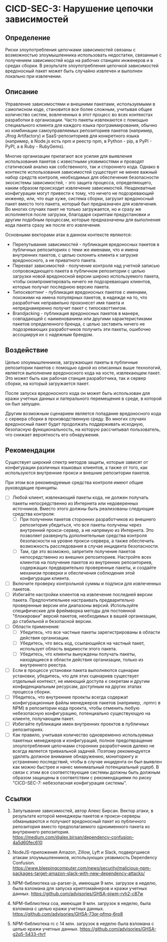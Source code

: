 # CICD-SEC-3: Нарушение цепочки зависимостей
## Определение
Риски злоупотребления цепочками зависимостей связаны с возможностью злоумышленника использовать недостатки, связанные с получением зависимостей кода на рабочих станциях инженеров и в средах сборки. В результате злоупотребления цепочкой зависимостей вредоносный пакет может быть случайно извлечен и выполнен локально при извлечении.

## Описание
Управление зависимостями и внешними пакетами, используемыми в самописном коде, становится все более сложным, учитывая общее количество систем, вовлеченных в этот процесс во всех контекстах разработки в организации. Часто пакеты извлекаются с помощью специального клиента для каждого языка программирования, обычно из комбинации самоуправляемых репозиториев пакетов (например, Jfrog Artifactory) и SaaS-репозиториев для конкретного языка (например, в Node.js есть npm и реестр npm, в Python - pip, в PyPI - PyPI, а в Ruby - RubyGems).

Многие организации прилагают все усилия для выявления использования пакетов с известными уязвимостями и проводят статический анализ как собственного, так и стороннего кода. Однако в контексте использования зависимостей существует не менее важный набор средств контроля, необходимых для обеспечения безопасности экосистемы зависимостей, - это защита процесса, определяющего, каким образом происходит извлечение зависимостей. Неадекватные конфигурации могут привести к тому, что ничего не подозревающий инженер, или, что еще хуже, система сборки, загрузит вредоносный пакет вместо того пакета, который был предназначен для извлечения. Во многих случаях пакет не только загружается, но и сразу же исполняется после загрузки, благодаря скриптам предустановки и другим подобным процессам, которые предназначены для выполнения кода пакета сразу же после его извлечения.

Основными векторами атак в данном контексте являются:

- Перепутывание зависимостей - публикация вредоносных пакетов в публичных репозиториях с теми же именами, что и имена внутренних пакетов, с целью склонить клиента к загрузке вредоносного, а не приватного пакета.
- Перехват зависимостей - получение контроля над учетной записью сопровождающего пакета в публичном репозитории с целью загрузки новой вредоносной версии широко используемого пакета, чтобы скомпрометировать ничего не подозревающих клиентов, которые получат последнюю версию пакета.
- Типосквоттинг - публикация вредоносных пакетов с именами, похожими на имена популярных пакетов, в надежде на то, что разработчик неправильно произнесет имя пакета и непреднамеренно получит пакет с типосквоттингом.
- Brandjacking - публикация вредоносных пакетов в манере, совпадающей с наименованием или другими характеристиками пакетов определенного бренда, с целью заставить ничего не подозревающих разработчиков получить эти пакеты, ошибочно ассоциируя их с надежным брендом.

## Воздействие
Целью злоумышленников, загружающих пакеты в публичные репозитории пакетов с помощью одной из описанных выше технологий, является выполнение вредоносного кода на хосте, извлекающем пакет. Это может быть как рабочая станция разработчика, так и сервер сборки, на который загружается пакет.

После запуска вредоносного кода он может быть использован для кражи учетных данных и латерального перемещения в среде, в которой он был запущен.

Другим возможным сценарием является попадание вредоносного кода с сервера сборки в производственную среду. Во многих случаях вредоносный пакет будет продолжать поддерживать исходную, безопасную функциональность, на которую рассчитывал пользователь, что снижает вероятность его обнаружения.

## Рекомендации
Существует широкий спектр методов защиты, которые зависят от конфигурации различных языковых клиентов, а также от того, как используются внутренние прокси и внешние репозитории пакетов.

При этом все рекомендуемые средства контроля имеют общие руководящие принципы.

- [ ] Любой клиент, извлекающий пакеты кода, не должен получать пакеты непосредственно из Интернета или недоверенных источников. Вместо этого должны быть реализованы следующие средства контроля:
	- [ ] При получении пакетов сторонних разработчиков из внешнего репозитория убедиться, что все пакеты получены через внутренний прокси-сервер, а не напрямую из Интернета. Это позволяет развернуть дополнительные средства контроля безопасности на уровне прокси-сервера, а также обеспечить возможность расследования в случае инцидента безопасности.
	- [ ] Там, где это возможно, запретите получение пакетов непосредственно из внешних репозиториев. Настройте всех клиентов на получение пакетов из внутренних репозиториев, содержащих предварительно проверенные пакеты, и создайте механизм проверки и обеспечения соблюдения этой конфигурации клиента.
- [ ] Включите проверку контрольной суммы и подписи для извлеченных пакетов.
- [ ] Избегайте настройки клиентов на извлечение последней версии пакета. Предпочтительнее настраивать предварительно проверенные версии или диапазоны версий. Используйте специфические для фреймворка методы для постоянной "блокировки" версий пакетов, необходимых в вашей организации, до стабильной и безопасной версии.
- [ ] Области применения:
	- [ ] Убедитесь, что все частные пакеты зарегистрированы в области действия организации.
	- [ ] Убедитесь, что весь код, ссылающийся на частный пакет, использует область видимости этого пакета.
	- [ ] Убедитесь, что клиенты вынуждены получать пакеты, находящиеся в области действия организации, только из внутреннего реестра.
- [ ] Если в процессе установки пакета выполняются сценарии установки, убедитесь, что для этих сценариев существует отдельный контекст, не имеющий доступа к секретам и другим конфиденциальным ресурсам, доступным на других этапах процесса сборки.
- [ ] Убедитесь, что внутренние проекты всегда содержат конфигурационные файлы менеджеров пакетов (например, .npmrc в NPM) в репозитории кода проекта, чтобы отменить любую небезопасную конфигурацию, потенциально существующую на клиенте, получающем пакет.
- [ ] Избегайте публикации имен внутренних проектов в публичных репозиториях.
- [ ] Как правило, учитывая количество одновременно используемых пакетных менеджеров и конфигураций, полное предотвращение злоупотребления цепочками сторонних разработчиков далеко не всегда является тривиальной задачей. Поэтому рекомендуется уделять должное внимание обнаружению, мониторингу и устранению последствий, чтобы в случае инцидента он был выявлен как можно быстрее и нанес минимальный потенциальный ущерб. В связи с этим все соответствующие системы должны быть должным образом защищены в соответствии с рекомендациями по риску "CICD-SEC-7: небезопасная конфигурация системы".

## Ссылки
1. Запутывание зависимостей, автор Алекс Бирсан. Вектор атаки, в результате которой менеджеры пакетов и прокси-серверы обманываются и получают вредоносный пакет из публичного репозитория вместо предполагаемого одноименного пакета из внутреннего репозитория.
https://medium.com/@alex.birsan/dependency-confusion-4a5d60fec610

2. NodeJS-приложения Amazon, Zillow, Lyft и Slack, подвергшиеся атакам злоумышленников, использующих уязвимость Dependency Confusion.
https://www.bleepingcomputer.com/news/security/malicious-npm-packages-target-amazon-slack-with-new-dependency-attacks/

3. NPM-библиотека ua-parser-js, имеющая 9 млн. загрузок в неделю, была взломана для запуска криптомайнеров и кражи учетных данных.
https://github.com/advisories/GHSA-pjwm-rvh2-c87w

4. NPM-библиотека coa, имеющая 9 млн. загрузок в неделю, была взломана с целью кражи учетных данных.
https://github.com/advisories/GHSA-73qr-pfmq-6rp8

5. NPM-библиотека rc с 14 млн. загрузок в неделю была взломана с целью кражи учетных данных.
https://github.com/advisories/GHSA-g2q5-5433-rhrf